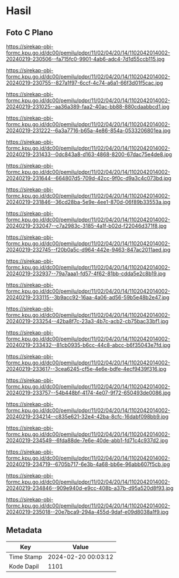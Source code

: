# Hasil

## Foto C Plano

https://sirekap-obj-formc.kpu.go.id/dc00/pemilu/pdpr/11/02/04/20/14/1102042014002-20240219-230506--fa715fc0-9901-4ab6-adc4-7d1d55ccb115.jpg

https://sirekap-obj-formc.kpu.go.id/dc00/pemilu/pdpr/11/02/04/20/14/1102042014002-20240219-230755--827a1f97-6ccf-4c74-a6a1-66f3d01f5cac.jpg

https://sirekap-obj-formc.kpu.go.id/dc00/pemilu/pdpr/11/02/04/20/14/1102042014002-20240219-231025--aa36a389-faa2-40ac-bb88-880cdaabbcd1.jpg

https://sirekap-obj-formc.kpu.go.id/dc00/pemilu/pdpr/11/02/04/20/14/1102042014002-20240219-231222--6a3a7716-b65a-4e86-854a-0533206801ea.jpg

https://sirekap-obj-formc.kpu.go.id/dc00/pemilu/pdpr/11/02/04/20/14/1102042014002-20240219-231433--0dc843a8-d163-4868-8200-67dac75e4de8.jpg

https://sirekap-obj-formc.kpu.go.id/dc00/pemilu/pdpr/11/02/04/20/14/1102042014002-20240219-231644--664807d5-709d-42cc-9f0c-d9a3c4c073bd.jpg

https://sirekap-obj-formc.kpu.go.id/dc00/pemilu/pdpr/11/02/04/20/14/1102042014002-20240219-231846--36cd28ba-5e9e-4ee1-870d-06f89b33553a.jpg

https://sirekap-obj-formc.kpu.go.id/dc00/pemilu/pdpr/11/02/04/20/14/1102042014002-20240219-232047--c7a2983c-3185-4a1f-b02d-f22046d371f8.jpg

https://sirekap-obj-formc.kpu.go.id/dc00/pemilu/pdpr/11/02/04/20/14/1102042014002-20240219-232745--f20b0a5c-d964-442e-9463-847ac2011aed.jpg

https://sirekap-obj-formc.kpu.go.id/dc00/pemilu/pdpr/11/02/04/20/14/1102042014002-20240219-232937--79a7aaa1-fd57-4f62-81bb-cdda5e2c8b19.jpg

https://sirekap-obj-formc.kpu.go.id/dc00/pemilu/pdpr/11/02/04/20/14/1102042014002-20240219-233115--3b9acc92-16aa-4a06-ad56-59b5e48b2e47.jpg

https://sirekap-obj-formc.kpu.go.id/dc00/pemilu/pdpr/11/02/04/20/14/1102042014002-20240219-233254--42ba8f7c-23a3-4b7c-acb2-cb75bac33bf1.jpg

https://sirekap-obj-formc.kpu.go.id/dc00/pemilu/pdpr/11/02/04/20/14/1102042014002-20240219-233432--81cb0935-b6cc-44c8-abcc-b6f35043e7fd.jpg

https://sirekap-obj-formc.kpu.go.id/dc00/pemilu/pdpr/11/02/04/20/14/1102042014002-20240219-233617--3cea6245-cf5e-4e6e-bdfe-4ecf9439f316.jpg

https://sirekap-obj-formc.kpu.go.id/dc00/pemilu/pdpr/11/02/04/20/14/1102042014002-20240219-233757--54b448bf-4174-4e07-9f72-650493de0086.jpg

https://sirekap-obj-formc.kpu.go.id/dc00/pemilu/pdpr/11/02/04/20/14/1102042014002-20240219-234214--c835e621-32e4-42ba-8cfc-16dabf098bb9.jpg

https://sirekap-obj-formc.kpu.go.id/dc00/pemilu/pdpr/11/02/04/20/14/1102042014002-20240219-234549--6fda88de-7e6e-40de-abb1-fd71c4c937d2.jpg

https://sirekap-obj-formc.kpu.go.id/dc00/pemilu/pdpr/11/02/04/20/14/1102042014002-20240219-234719--6705b717-6e3b-4a68-bb6e-96abb607f5cb.jpg

https://sirekap-obj-formc.kpu.go.id/dc00/pemilu/pdpr/11/02/04/20/14/1102042014002-20240219-234846--909e940d-e9cc-408b-a37b-d95a520d8f93.jpg

https://sirekap-obj-formc.kpu.go.id/dc00/pemilu/pdpr/11/02/04/20/14/1102042014002-20240219-235018--20e7bca9-294a-455d-9daf-e09d8038a1f9.jpg


## Metadata

| Key        | Value               |
| ---------- | ------------------- |
| Time Stamp | 2024-02-20 00:03:12 |
| Kode Dapil | 1101                |



